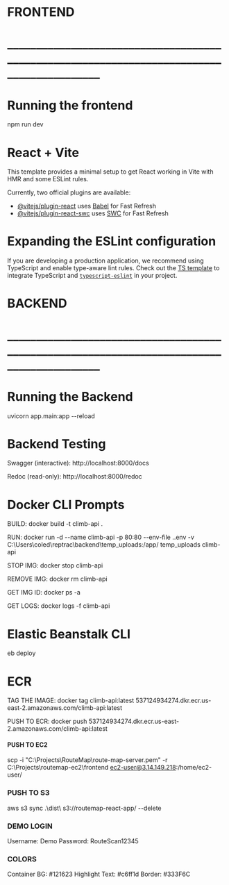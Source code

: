 # FRONTEND
# __________________________________________________________________________________________

# Running the frontend

npm run dev

# React + Vite

This template provides a minimal setup to get React working in Vite with HMR and some ESLint rules.

Currently, two official plugins are available:

- [@vitejs/plugin-react](https://github.com/vitejs/vite-plugin-react/blob/main/packages/plugin-react/README.md) uses [Babel](https://babeljs.io/) for Fast Refresh
- [@vitejs/plugin-react-swc](https://github.com/vitejs/vite-plugin-react-swc) uses [SWC](https://swc.rs/) for Fast Refresh

# Expanding the ESLint configuration

If you are developing a production application, we recommend using TypeScript and enable type-aware lint rules. Check out the [TS template](https://github.com/vitejs/vite/tree/main/packages/create-vite/template-react-ts) to integrate TypeScript and [`typescript-eslint`](https://typescript-eslint.io) in your project.


# BACKEND
# __________________________________________________________________________________________

# Running the Backend 

 uvicorn app.main:app --reload 

# Backend Testing

Swagger (interactive): http://localhost:8000/docs

Redoc (read-only): http://localhost:8000/redoc

# Docker CLI Prompts

BUILD:              docker build -t climb-api . 

RUN:                docker run -d --name climb-api -p 80:80 --env-file .\.env -v C:\Users\coled\reptrac\backend\temp_uploads:/app/ temp_uploads climb-api
        
STOP IMG:           docker stop climb-api 

REMOVE IMG:         docker rm   climb-api

GET IMG ID:         docker ps -a 

GET LOGS:           docker logs -f climb-api 

# Elastic Beanstalk CLI

eb deploy 

# ECR

TAG THE IMAGE:      docker tag climb-api:latest 537124934274.dkr.ecr.us-east-2.amazonaws.com/climb-api:latest

PUSH TO ECR:        docker push 537124934274.dkr.ecr.us-east-2.amazonaws.com/climb-api:latest


#### PUSH TO EC2
scp -i "C:\Projects\RouteMap\route-map-server.pem" -r C:\Projects\routemap-ec2\frontend ec2-user@3.14.149.218:/home/ec2-user/


### PUSH TO S3
aws s3 sync .\dist\ s3://routemap-react-app/ --delete 


### DEMO LOGIN

Username: Demo
Password: RouteScan12345

### COLORS

Container BG: #121623
Highlight Text: #c6ff1d
Border: #333F6C